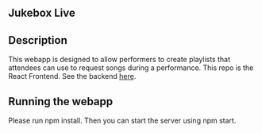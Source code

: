 ## Jukebox Live

## Description

This webapp is designed to allow performers to create playlists that attendees can use to request songs during a performance. This repo is the React Frontend. See the backend [here](https://github.com/KRStoddard/Flatiron_CapStone_Backend).

## Running the webapp

Please run npm install. Then you can start the server using npm start.
